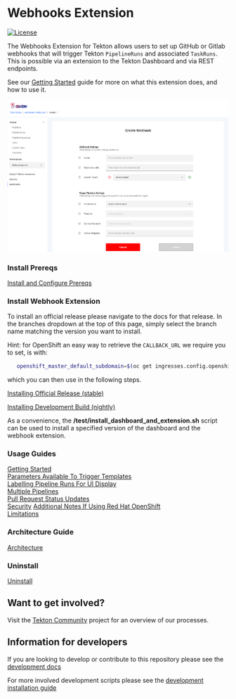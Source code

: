 # Webhooks Extension

[![License](https://img.shields.io/badge/License-Apache%202.0-blue.svg)](https://github.com/kubernetes/experimental/blob/master/LICENSE)

The Webhooks Extension for Tekton allows users to set up GitHub or Gitlab webhooks that will trigger Tekton `PipelineRuns` and associated `TaskRuns`.  This is possible via an extension to the Tekton Dashboard and via REST endpoints.

See our [Getting Started](https://github.com/tektoncd/experimental/blob/master/webhooks-extension/docs/GettingStarted.md) guide for more on what this extension does, and how to use it.

  ![Create webhook page in dashboard](./docs/images/createWebhook.png?raw=true "Create webhook page in dashboard")

### Install Prereqs

[Install and Configure Prereqs](./docs/InstallPrereqs.md)  

### Install Webhook Extension

To install an official release please navigate to the docs for that release. In the branches dropdown at the top of this page, simply select the branch name matching the version you want to install.

Hint: for OpenShift an easy way to retrieve the `CALLBACK_URL` we require you to set, is with:

```bash
   openshift_master_default_subdomain=$(oc get ingresses.config.openshift.io cluster --output=jsonpath={.spec.domain})
```

which you can then use in the following steps.

[Installing Official Release (stable)](./docs/InstallReleaseBuild.md)

[Installing Development Build (nightly)](./docs/InstallNightlyBuild.md)

As a convenience, the **/test/install_dashboard_and_extension.sh** script can be
used to install a specified version of the dashboard and the webhook extension.  

### Usage Guides

[Getting Started](./docs/GettingStarted.md)  
[Parameters Available To Trigger Templates](./docs/Parameters.md)  
[Labelling Pipeline Runs For UI Display](./docs/Labels.md)  
[Multiple Pipelines](./docs/MultiplePipelines.md)  
[Pull Request Status Updates](./docs/Monitoring.md)  
[Security](./docs/Security.md)
[Additional Notes If Using Red Hat OpenShift](./docs/NotesOnOpenShiftInstallations.md)  
[Limitations](./docs/Limitations.md)  

### Architecture Guide

[Architecture](./docs/Architecture.md)

### Uninstall

[Uninstall](./docs/Uninstall.md)

## Want to get involved?

Visit the [Tekton Community](https://github.com/tektoncd/community) project for an overview of our processes.

## Information for developers

If you are looking to develop or contribute to this repository please see the [development docs](https://github.com/tektoncd/experimental/blob/master/webhooks-extension/DEVELOPMENT.md)

For more involved development scripts please see the [development installation guide](https://github.com/tektoncd/experimental/blob/master/webhooks-extension/test/README.md#scripting)
